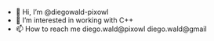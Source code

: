 - 👋 Hi, I’m @diegowald-pixowl
- 👀 I’m interested in working with C++
- 📫 How to reach me diego.wald@pixowl diego.wald@gmail

<!---
diegowald-pixowl/diegowald-pixowl is a ✨ special ✨ repository because its `README.md` (this file) appears on your GitHub profile.
You can click the Preview link to take a look at your changes.
--->
